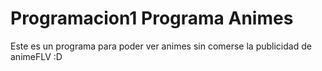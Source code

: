 # Programacion1 Programa Animes
 Este es un programa para poder ver animes sin comerse la publicidad de animeFLV :D
